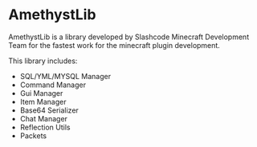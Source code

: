 # AmethystLib
AmethystLib is a library developed by Slashcode Minecraft Development Team for the fastest work for the minecraft plugin development. 

This library includes:
 - SQL/YML/MYSQL Manager
 - Command Manager
 - Gui Manager
 - Item Manager
 - Base64 Serializer
 - Chat Manager
 - Reflection Utils
 - Packets

